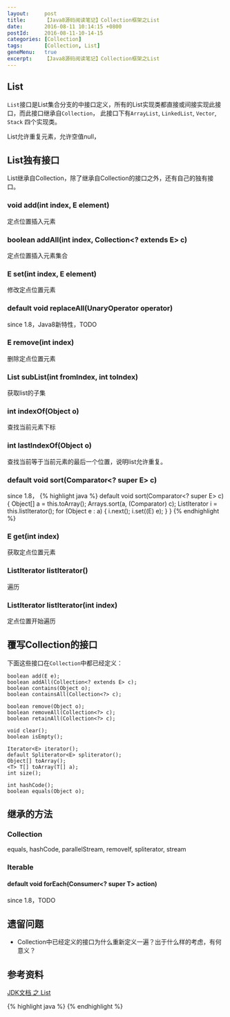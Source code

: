 ```yaml
---
layout:     post
title:      【Java8源码阅读笔记】Collection框架之List
date:       2016-08-11 10:14:15 +0800
postId:     2016-08-11-10-14-15
categories: [Collection]
tags:       [Collection, List]
geneMenu:   true
excerpt:    【Java8源码阅读笔记】Collection框架之List
---
```

## List
`List`接口是List集合分支的中接口定义，所有的List实现类都直接或间接实现此接口，而此接口继承自`Collection`，
此接口下有`ArrayList`, `LinkedList`, `Vector`, `Stack` 四个实现类。

List允许重复元素，允许空值null，

## List独有接口
List继承自Collection，除了继承自Collection的接口之外，还有自己的独有接口。

### void add(int index, E element)
定点位置插入元素

### boolean addAll(int index, Collection<? extends E> c)
定点位置插入元素集合

### E set(int index, E element)
修改定点位置元素

### default void replaceAll(UnaryOperator<E> operator)
since 1.8，Java8新特性，TODO

### E remove(int index)
删除定点位置元素

### List<E> subList(int fromIndex, int toIndex)
获取list的子集

### int indexOf(Object o)
查找当前元素下标

### int lastIndexOf(Object o)
查找当前等于当前元素的最后一个位置，说明list允许重复。

### default void sort(Comparator<? super E> c)
since 1.8，
{% highlight java %}
default void sort(Comparator<? super E> c) {
    Object[] a = this.toArray();
    Arrays.sort(a, (Comparator) c);
    ListIterator<E> i = this.listIterator();
    for (Object e : a) {
        i.next();
        i.set((E) e);
    }
}
{% endhighlight %}


### E get(int index)
获取定点位置元素

### ListIterator<E> listIterator()
遍历

### ListIterator<E> listIterator(int index)
定点位置开始遍历

## 覆写Collection的接口
下面这些接口在`Collection`中都已经定义：

    boolean add(E e);
    boolean addAll(Collection<? extends E> c);
    boolean contains(Object o);
    boolean containsAll(Collection<?> c);

    boolean remove(Object o);
    boolean removeAll(Collection<?> c);
    boolean retainAll(Collection<?> c);

    void clear();
    boolean isEmpty();

    Iterator<E> iterator();
    default Spliterator<E> spliterator();
    Object[] toArray();
    <T> T[] toArray(T[] a);
    int size();

    int hashCode();
    boolean equals(Object o);

## 继承的方法

### Collection

equals, hashCode, parallelStream, removeIf, spliterator, stream

### Iterable

#### default void forEach(Consumer<? super T> action)
since 1.8，TODO

## 遗留问题

* Collection中已经定义的接口为什么重新定义一遍？出于什么样的考虑，有何意义？

## 参考资料

[JDK文档 之 List](https://docs.oracle.com/javase/8/docs/api/java/util/List.html)


{% highlight java %}
{% endhighlight %}



